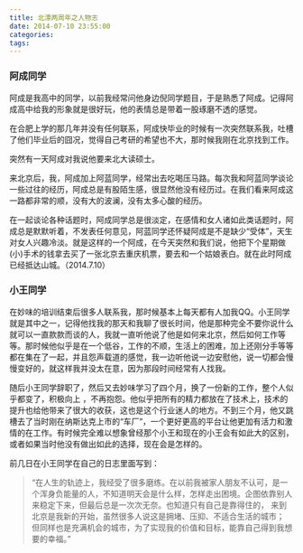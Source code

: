 ```yaml
---
title: 北漂两周年之人物志
date: 2014-07-10 23:55:00
categories:
tags:
---
```


### 阿成同学
阿成是我高中的同学，以前我经常问他身边倪同学题目，于是熟悉了阿成。记得阿成高中给我的形象就是很好玩，他的表情总是带着一股琢磨不透的感觉。

在合肥上学的那几年并没有任何联系，阿成快毕业的时候有一次突然联系我，吐槽了他们毕业后的囧况，觉得自己考研的希望也不大，那时候我刚在北京找到工作。

突然有一天阿成对我说他要来北大读硕士。

来北京后，我，阿成加上阿蓝同学，经常出去吃喝压马路。每次我和阿蓝同学谈论一些过往的经历，阿成总是有股陌生感，很显然他没有经历过。在我们看来阿成这一路都非常的顺，没有大的波澜，没有太多心酸的经历。

在一起谈论各种话题时，阿成同学总是很淡定，在感情和女人诸如此类话题时，阿成总是默默听着，不发表任何意见，阿蓝同学还怀疑阿成是不是缺少“受体”，天生对女人兴趣冷淡。就是这样的一个阿成，在今天突然和我们说，他把下个星期做(小)手术的钱拿去买了一张北京去重庆机票，要去和一个姑娘表白。就在此时阿成已经抵达山城。（2014.7.10）


### 小王同学
在妙味的培训结束后很多人联系我，那时候基本上每天都有人加我QQ。小王同学就是其中之一，记得他找我的那天和我聊了很长时间，他是那种完全不要你说什么就可以一直款款而谈的人，我就一直听他说了他是如何来北京，然后如何工作等等。那时候他似乎是在一个低谷，工作的不顺，生活上的困难，加上还刚分手等等都在集在了一起，并且怨声载道的感觉，我一边听他说一边安慰他，说一切都会慢慢变好的，就这样我并没太在意，因为那段时间经常有人找我。

随后小王同学辞职了，然后又去妙味学习了四个月，换了一份新的工作，整个人似乎都变了，积极向上 ，不再抱怨。他似乎把所有的精力都放在了技术上，技术的提升也给他带来了很大的收获，这也是这个行业迷人的地方。不到三个月，他又跳槽去了当时刚在纳斯达克上市的“车厂”，一个更好更高的平台让他更加有活力和激情的在工作。有时候完全难以想象曾经那个小王和现在的小王会有如此大的区别，或者如果当时他没有做出如此的选择，现在会是怎样的。

前几日在小王同学在自己的日志里面写到：

> “在人生的轨迹上，我经受了很多磨练。在以前我被家人朋友不认可，是一个浑身负能量的人，不知道明天会是什么样，怎样走出困境。企图依靠别人来稳定下来，但最后总是一次次无奈。也知道只有自己是靠得住的， 来到北京是我新的开始，虽然很多人说这是拥堵、压抑、不适合生活的城市； 但同样也是充满机会的城市，为了实现我的价值和目标，能靠自己得到我想要的幸福。”